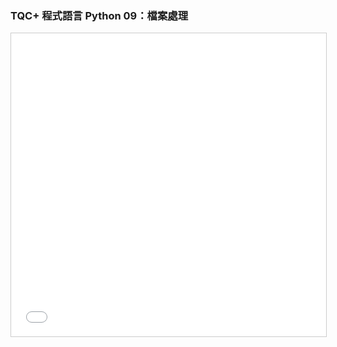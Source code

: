 ### TQC+ 程式語言 Python 09：檔案處理 ###

<iframe src="//www.slideshare.net/slideshow/embed_code/key/i6tvkxqGhMRais" width="595" height="485" frameborder="0" marginwidth="0" marginheight="0" scrolling="no" style="border:1px solid #CCC; border-width:1px; margin-bottom:5px; max-width: 100%;" allowfullscreen> </iframe>